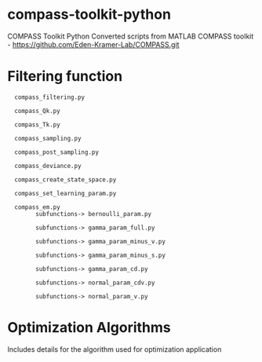 # compass-toolkit-python
COMPASS Toolkit Python
Converted scripts from MATLAB COMPASS toolkit - https://github.com/Eden-Kramer-Lab/COMPASS.git
# Filtering function
      compass_filtering.py
      
      compass_Qk.py
      
      compass_Tk.py 
      
      compass_sampling.py
      
      compass_post_sampling.py
      
      compass_deviance.py
      
      compass_create_state_space.py
      
      compass_set_learning_param.py
      
      compass_em.py
            subfunctions-> bernoulli_param.py
            
            subfunctions-> gamma_param_full.py
            
            subfunctions-> gamma_param_minus_v.py
            
            subfunctions-> gamma_param_minus_s.py
            
            subfunctions-> gamma_param_cd.py
            
            subfunctions-> normal_param_cdv.py
            
            subfunctions-> normal_param_v.py

# Optimization Algorithms 

Includes details for the algorithm used for optimization application 
